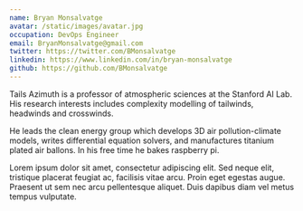 ```yaml
---
name: Bryan Monsalvatge
avatar: /static/images/avatar.jpg
occupation: DevOps Engineer
email: BryanMonsalvatge@gmail.com
twitter: https://twitter.com/BMonsalvatge
linkedin: https://www.linkedin.com/in/bryan-monsalvatge
github: https://github.com/BMonsalvatge
---
```


Tails Azimuth is a professor of atmospheric sciences at the Stanford AI Lab. His research interests includes complexity modelling of tailwinds, headwinds and crosswinds.

He leads the clean energy group which develops 3D air pollution-climate models, writes differential equation solvers, and manufactures titanium plated air ballons. In his free time he bakes raspberry pi.

Lorem ipsum dolor sit amet, consectetur adipiscing elit. Sed neque elit, tristique placerat feugiat ac, facilisis vitae arcu. Proin eget egestas augue. Praesent ut sem nec arcu pellentesque aliquet. Duis dapibus diam vel metus tempus vulputate.
